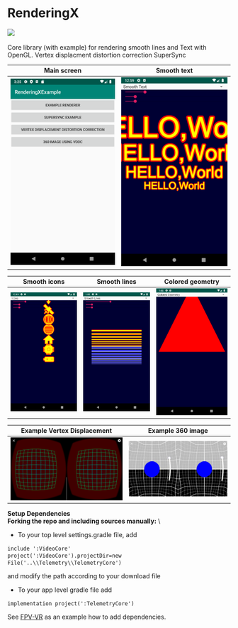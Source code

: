 # RenderingX

[![](https://jitci.com/gh/Consti10/RenderingX/svg)](https://jitci.com/gh/Consti10/RenderingX)

Core library (with example) for rendering smooth lines and Text with OpenGL.
Vertex displacment distortion correction
SuperSync

| Main screen | Smooth text |
| :---:  | :---: |
| <img src="Screenshots/main.png"> | <img src="Screenshots/smoothText.png"> |

| Smooth icons | Smooth lines | Colored geometry
| :---:  | :---: | :---: |
| <img src="Screenshots/smoothIcons.png"> | <img src="Screenshots/smoothLines.png"> | <img src="Screenshots/geometry.png"> |

| Example Vertex Displacement | Example 360 image |
| :---:  | :---: |
| <img src="Screenshots/example_distortion_vertex_displacement.png"> | <img src="Screenshots/example_distortion_360.png"> |


**Setup Dependencies** \
**Forking the repo and including sources manually:** \
* To your top level settings.gradle file, add
```
include ':VideoCore'
project(':VideoCore').projectDir=new File('..\\Telemetry\\TelemetryCore')
```
and modify the path according to your download file
* To your app level gradle file add
```
implementation project(':TelemetryCore')
```
See [FPV-VR](https://github.com/Consti10/FPV_VR_2018) as an example how to add dependencies.


